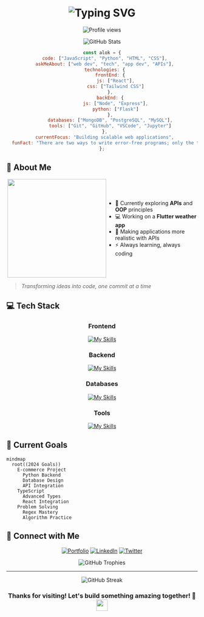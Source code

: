 <h1 align="center">
  <img src="https://readme-typing-svg.herokuapp.com?font=Fira+Code&pause=1000&color=2196F3&center=true&vCenter=true&width=435&lines=Hi+there%2C+I'm+Alok+Kumar+%F0%9F%91%8B;Full-Stack+Developer;Python+Enthusiast;API+Explorer;JavaScript+Lover" alt="Typing SVG" />
</h1>

<p align="center">
  <img src="https://komarev.com/ghpvc/?username=alokkumar777&label=Profile%20views&color=0e75b6&style=flat" alt="Profile views" />
</p>

<p align="center">
  <img src="https://github-readme-stats.vercel.app/api?username=alokkumar777&show_icons=true&theme=radical" alt="GitHub Stats" />
</p>

<div align="center">
  
  ```javascript
  const alok = {
    code: ["JavaScript", "Python", "HTML", "CSS"],
    askMeAbout: ["web dev", "tech", "app dev", "APIs"],
    technologies: {
        frontEnd: {
            js: ["React"],
            css: ["Tailwind CSS"]
        },
        backEnd: {
            js: ["Node", "Express"],
            python: ["Flask"]
        },
        databases: ["MongoDB", "PostgreSQL", "MySQL"],
        tools: ["Git", "GitHub", "VSCode", "Jupyter"]
    },
    currentFocus: "Building scalable web applications",
    funFact: "There are two ways to write error-free programs; only the third one works"
  };
  ```
  
</div>

## 🚀 About Me
<div style="display: flex; align-items: center; justify-content: space-between;">

<img align="right" width="260" src="https://raw.githubusercontent.com/abhisheknaiidu/abhisheknaiidu/master/code.gif"/>

- 🌱 Currently exploring **APIs** and **OOP** principles  
- 💻 Working on a **Flutter weather app**  
- 🎯 Making applications more realistic with APIs  
- ⚡ Always learning, always coding  
</div>

> *Transforming ideas into code, one commit at a time*

## 💻 Tech Stack

<div align="center">

### Frontend
[![My Skills](https://skillicons.dev/icons?i=html,css,js,ts,react,angular,tailwind,bootstrap)](https://skillicons.dev)

### Backend
[![My Skills](https://skillicons.dev/icons?i=nodejs,express,python,flask)](https://skillicons.dev)

### Databases
[![My Skills](https://skillicons.dev/icons?i=mongodb,postgresql,mysql)](https://skillicons.dev)

### Tools
[![My Skills](https://skillicons.dev/icons?i=git,github,vscode,pycharm,idea)](https://skillicons.dev)

</div>
<!--
## 📊 This Week I Spent Time On
<div align="center">
  <img src="https://github-readme-stats.vercel.app/api/wakatime?username=alokkumar777&layout=compact" alt="Wakatime Stats"/>
</div> -->

## 🎯 Current Goals
```mermaid
mindmap
  root((2024 Goals))
    E-commerce Project
      Python Backend
      Database Design
      API Integration
    TypeScript
      Advanced Types
      React Integration
    Problem Solving
      Regex Mastery
      Algorithm Practice
```

## 🤝 Connect with Me
<div align="center">
  
[![Portfolio](https://img.shields.io/badge/Portfolio-000000?style=for-the-badge&logo=About.me&logoColor=white)](https://alokkumar777.github.io/my-portfolio/)
[![LinkedIn](https://img.shields.io/badge/LinkedIn-0077B5?style=for-the-badge&logo=linkedin&logoColor=white)](https://www.linkedin.com/in/alok-kumar-8b47a4270)
[![Twitter](https://img.shields.io/badge/Twitter-1DA1F2?style=for-the-badge&logo=twitter&logoColor=white)](https://x.com/Alokumar1810)

</div>

<div align="center">
  <img src="https://github-profile-trophy.vercel.app/?username=alokkumar777&theme=radical&no-frame=false&no-bg=true&margin-w=4" alt="GitHub Trophies"/>
</div>

---

<div align="center">
  <img src="https://github-readme-streak-stats.herokuapp.com/?user=alokkumar777&theme=radical" alt="GitHub Streak"/>
</div>

<h3 align="center">
  Thanks for visiting! Let's build something amazing together! 🚀
  <img src="https://raw.githubusercontent.com/BrunnerLivio/brunnerlivio/master/images/wave.gif" width="30px"/>
</h3>
